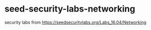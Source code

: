 # seed-security-labs-networking
security labs from https://seedsecuritylabs.org/Labs_16.04/Networking

